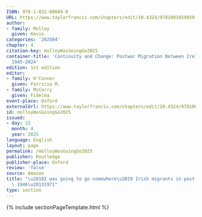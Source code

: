 ```yaml
---
ISBN: 978-1-032-60604-0
URL: https://www.taylorfrancis.com/chapters/edit/10.4324/9781003459859-5/going-go-somewhere-kevin-molloy
author:
- family: Molloy
  given: Kevin
categories: '202504'
chapter: 4
citation-key: molloyWasGoingGo2025
container-title: 'Continuity and Change: Postwar Migration Between Ireland and Australia
  1945-2024'
edition: 1st edition
editor:
- family: O'Connor
  given: Patricia M.
- family: McCorry
  given: Fidelma
event-place: Oxford
externalUrl: https://www.taylorfrancis.com/chapters/edit/10.4324/9781003459859-5/going-go-somewhere-kevin-molloy
id: molloyWasGoingGo2025
issued:
- day: 15
  month: 4
  year: 2025
language: English
layout: page
permalink: /molloyWasGoingGo2025
publisher: Routledge
publisher-place: Oxford
review: 'false'
source: Amazon
title: "\u2018I was going to go somewhere\u2019 Irish migrants in post-war Victoria,\
  \ 1946\u20131971"
type: section
---
```

{% include sectionPageTemplate.html %}